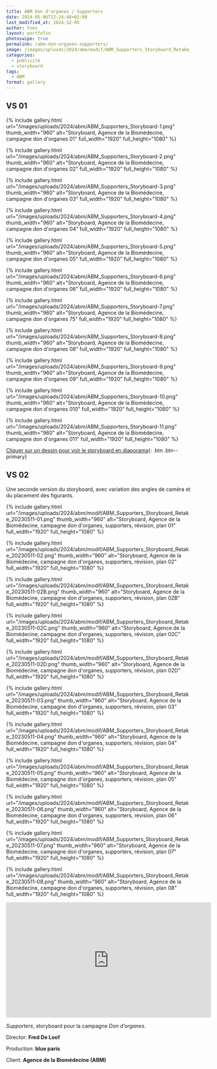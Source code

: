 ```yaml
---
title: ABM Don d'organes / Supporters
date: 2024-05-06T12:24:48+02:00
last_modified_at: 2024-12-05 
author: Yves
layout: portfolio
photoswipe: true
permalink: /abm-don-organes-supporters/
image: /images/uploads/2024/abm/modif/ABM_Supporters_Storyboard_Retake_20230511-02C.png
categories:
  - publicité
  - storyboard
tags:
  - ABM
format: gallery
---
```


## VS 01

<div class="photoswipe-gallery">
{% include gallery.html
  url="/images/uploads/2024/abm/ABM_Supporters_Storyboard-1.png"
  thumb_width="960" alt="Storyboard, Agence de la Biomédecine, campagne don d'organes 01"
  full_width="1920" full_height="1080"
%}

{% include gallery.html
  url="/images/uploads/2024/abm/ABM_Supporters_Storyboard-2.png"
  thumb_width="960" alt="Storyboard, Agence de la Biomédecine, campagne don d'organes 02"
  full_width="1920" full_height="1080"
%}

{% include gallery.html
  url="/images/uploads/2024/abm/ABM_Supporters_Storyboard-3.png"
  thumb_width="960" alt="Storyboard, Agence de la Biomédecine, campagne don d'organes 03"
  full_width="1920" full_height="1080"
%}

{% include gallery.html
  url="/images/uploads/2024/abm/ABM_Supporters_Storyboard-4.png"
  thumb_width="960" alt="Storyboard, Agence de la Biomédecine, campagne don d'organes 04"
  full_width="1920" full_height="1080"
%}

{% include gallery.html
  url="/images/uploads/2024/abm/ABM_Supporters_Storyboard-5.png"
  thumb_width="960" alt="Storyboard, Agence de la Biomédecine, campagne don d'organes 05"
  full_width="1920" full_height="1080"
%}

{% include gallery.html
  url="/images/uploads/2024/abm/ABM_Supporters_Storyboard-6.png"
  thumb_width="960" alt="Storyboard, Agence de la Biomédecine, campagne don d'organes 06"
  full_width="1920" full_height="1080"
%}

{% include gallery.html
  url="/images/uploads/2024/abm/ABM_Supporters_Storyboard-7.png"
  thumb_width="960" alt="Storyboard, Agence de la Biomédecine, campagne don d'organes 75"
  full_width="1920" full_height="1080"
%}

{% include gallery.html
  url="/images/uploads/2024/abm/ABM_Supporters_Storyboard-8.png"
  thumb_width="960" alt="Storyboard, Agence de la Biomédecine, campagne don d'organes 08"
  full_width="1920" full_height="1080"
%}

{% include gallery.html
  url="/images/uploads/2024/abm/ABM_Supporters_Storyboard-9.png"
  thumb_width="960" alt="Storyboard, Agence de la Biomédecine, campagne don d'organes 09"
  full_width="1920" full_height="1080"
%}

{% include gallery.html
  url="/images/uploads/2024/abm/ABM_Supporters_Storyboard-10.png"
  thumb_width="960" alt="Storyboard, Agence de la Biomédecine, campagne don d'organes 010"
  full_width="1920" full_height="1080"
%}

{% include gallery.html
  url="/images/uploads/2024/abm/ABM_Supporters_Storyboard-11.png"
  thumb_width="960" alt="Storyboard, Agence de la Biomédecine, campagne don d'organes 011"
  full_width="1920" full_height="1080"
%}
</div>


[Cliquer sur un dessin pour voir le storyboard en diaporama](#){: .btn .btn--primary}

## VS 02

Une seconde version du storyboard, avec variation des angles de caméra et du placement des figurants.

<div class="photoswipe-gallery">
{% include gallery.html
  url="/images/uploads/2024/abm/modif/ABM_Supporters_Storyboard_Retake_20230511-01.png"
  thumb_width="960" alt="Storyboard, Agence de la Biomédecine, campagne don d'organes, supporters, révision, plan 01"
  full_width="1920" full_height="1080"
%}

{% include gallery.html
  url="/images/uploads/2024/abm/modif/ABM_Supporters_Storyboard_Retake_20230511-02.png"
  thumb_width="960" alt="Storyboard, Agence de la Biomédecine, campagne don d'organes, supporters, révision, plan 02"
  full_width="1920" full_height="1080"
%}

{% include gallery.html
  url="/images/uploads/2024/abm/modif/ABM_Supporters_Storyboard_Retake_20230511-02B.png"
  thumb_width="960" alt="Storyboard, Agence de la Biomédecine, campagne don d'organes, supporters, révision, plan 02B"
  full_width="1920" full_height="1080"
%}

{% include gallery.html
  url="/images/uploads/2024/abm/modif/ABM_Supporters_Storyboard_Retake_20230511-02C.png"
  thumb_width="960" alt="Storyboard, Agence de la Biomédecine, campagne don d'organes, supporters, révision, plan 02C"
  full_width="1920" full_height="1080"
%}

{% include gallery.html
  url="/images/uploads/2024/abm/modif/ABM_Supporters_Storyboard_Retake_20230511-02D.png"
  thumb_width="960" alt="Storyboard, Agence de la Biomédecine, campagne don d'organes, supporters, révision, plan 02D"
  full_width="1920" full_height="1080"
%}

{% include gallery.html
  url="/images/uploads/2024/abm/modif/ABM_Supporters_Storyboard_Retake_20230511-03.png"
  thumb_width="960" alt="Storyboard, Agence de la Biomédecine, campagne don d'organes, supporters, révision, plan 03"
  full_width="1920" full_height="1080"
%}

{% include gallery.html
  url="/images/uploads/2024/abm/modif/ABM_Supporters_Storyboard_Retake_20230511-04.png"
  thumb_width="960" alt="Storyboard, Agence de la Biomédecine, campagne don d'organes, supporters, révision, plan 04"
  full_width="1920" full_height="1080"
%}

{% include gallery.html
  url="/images/uploads/2024/abm/modif/ABM_Supporters_Storyboard_Retake_20230511-05.png"
  thumb_width="960" alt="Storyboard, Agence de la Biomédecine, campagne don d'organes, supporters, révision, plan 05"
  full_width="1920" full_height="1080"
%}

{% include gallery.html
  url="/images/uploads/2024/abm/modif/ABM_Supporters_Storyboard_Retake_20230511-06.png"
  thumb_width="960" alt="Storyboard, Agence de la Biomédecine, campagne don d'organes, supporters, révision, plan 06"
  full_width="1920" full_height="1080"
%}

{% include gallery.html
  url="/images/uploads/2024/abm/modif/ABM_Supporters_Storyboard_Retake_20230511-07.png"
  thumb_width="960" alt="Storyboard, Agence de la Biomédecine, campagne don d'organes, supporters, révision, plan 07"
  full_width="1920" full_height="1080"
%}

{% include gallery.html
  url="/images/uploads/2024/abm/modif/ABM_Supporters_Storyboard_Retake_20230511-08.png"
  thumb_width="960" alt="Storyboard, Agence de la Biomédecine, campagne don d'organes, supporters, révision, plan 08"
  full_width="1920" full_height="1080"
%}

</div>

<iframe width="560" height="315" src="https://www.youtube-nocookie.com/embed/DBUfbswj3dA?si=78sif6ANjC19GmgB" title="YouTube video player" frameborder="0" allow="accelerometer; autoplay; clipboard-write; encrypted-media; gyroscope; picture-in-picture; web-share" referrerpolicy="strict-origin-when-cross-origin" allowfullscreen></iframe>

<br>

 *Supporters*, storyboard pour la campagne *Don d’organes*.

Director: **Fred De Loof**

Production: **blue paris**

Client: **Agence de la Biomédecine (ABM)**
